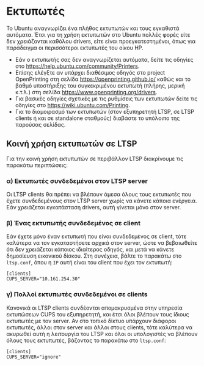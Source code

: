 # Εκτυπωτές

Το Ubuntu αναγνωρίζει ένα πλήθος εκτυπωτών και τους εγκαθιστά αυτόματα. Έτσι
για τη χρήση εκτυπωτών στο Ubuntu πολλές φορές είτε δεν χρειάζονται καθόλου
drivers, είτε είναι προεγκατεστημένοι, όπως για παράδειγμα οι περισσότεροι
εκτυπωτές του οίκου HP.

- Εάν ο εκτυπωτής σας δεν αναγνωρίζεται αυτόματα, δείτε τις οδηγίες στο
  <https://help.ubuntu.com/community/Printers>.
- Επίσης ελέγξτε αν υπάρχει διαθέσιμος οδηγός στο project OpenPrinting στη
  σελίδα <https://openprinting.github.io/> καθώς και το βαθμό υποστήριξης του
  συγκεκριμένου εκτυπωτή (πλήρης, μερική κ.τ.λ.) στη σελίδα
  <https://www.openprinting.org/drivers>.
- Για βασικές οδηγίες σχετικές με τις ρυθμίσεις των εκτυπωτών δείτε τις οδηγίες
  στο <https://wiki.ubuntu.com/Printing>.
- Για το διαμοιρασμό των εκτυπωτών (στον εξυπηρετητή LTSP, σε LTSP  clients ή
  και σε standalone σταθμούς) διαβάστε το υπόλοιπο της παρούσας σελίδας.

## Κοινή χρήση εκτυπωτών σε LTSP

Για την κοινή χρήση εκτυπωτών σε περιβάλλον LTSP διακρίνουμε τις
παρακάτω περιπτώσεις:

### α) Εκτυπωτές συνδεδεμένοι στον LTSP server

Οι LTSP clients θα πρέπει να βλέπουν άμεσα όλους τους εκτυπωτές που έχετε
συνδεδεμένους στον LTSP server χωρίς να κάνετε κάποια ενέργεια. Εάν χρειάζεται
εγκατάσταση drivers, αυτή γίνεται μόνο στον server.

### β) Ένας εκτυπωτής συνδεδεμένος σε client

Εάν έχετε μόνο έναν εκτυπωτή που είναι συνδεδεμένος σε client, τότε καλύτερα να
τον εγκαταστήσετε αρχικά στον server, ώστε να βεβαιωθείτε ότι δεν χρειάζεται
κάποιος ιδιαίτερος οδηγός, και μετά να κάνετε δημοσίευση εικονικού δίσκου. Στη
συνέχεια, βάλτε το παρακάτω στο `ltsp.conf`, όπου η `IP` αυτή είναι του client
που έχει τον εκτυπωτή:

```text title="/etc/ltsp/ltsp.conf"
[clients]
CUPS_SERVER="10.161.254.30"
```

### γ) Πολλοί εκτυπωτές συνδεδεμένοι σε clients

Κανονικά οι LTSP clients συνδέονται απομακρυσμένα στην υπηρεσία εκτυπώσεων CUPS
του εξυπηρετητή, και έτσι όλοι βλέπουν τους ίδιους εκτυπωτές με τον server. Αν
στο τοπικό δίκτυο υπάρχουν διάφοροι εκτυπωτές, άλλοι στον server και άλλοι
στους clients, τότε καλύτερα να ακυρωθεί αυτή η λειτουργία του LTSP και όλοι οι
υπολογιστές να βλέπουν όλους τους εκτυπωτές, βάζοντας το παρακάτω στο
`ltsp.conf`:

```text title="/etc/ltsp/ltsp.conf"
[clients]
CUPS_SERVER="ignore"
```
